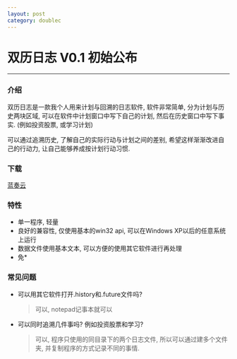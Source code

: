 ```yaml
---
layout: post
category: doublec
---
```


# 双历日志 V0.1 初始公布

***

### 介绍

双历日志是一款我个人用来计划与回溯的日志软件, 软件非常简单, 分为计划与历史两块区域, 可以在软件中计划窗口中写下自己的计划, 然后在历史窗口中写下事实. (例如投资股票, 或学习计划)

可以通过追溯历史, 了解自己的实际行动与计划之间的差别, 希望这样渐渐改进自己的行动力, 让自己能够养成按计划行动习惯.

### 下载

[蓝奏云]()

### 特性

* 单一程序, 轻量
* 良好的兼容性, 仅使用基本的win32 api, 可以在Windows XP以后的任意系统上运行
* 数据文件使用基本文本, 可以方便的使用其它软件进行再处理
* 免*

### 常见问题

* 可以用其它软件打开.history和.future文件吗?
    >可以, notepad记事本就可以
* 可以同时追溯几件事吗? 例如投资股票和学习?
    >可以, 程序只使用的同目录下的两个日志文件, 所以可以通过建多个文件夹, 并复制程序的方式记录不同的事情.

